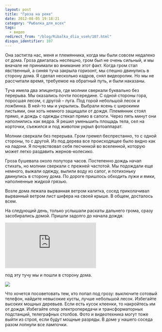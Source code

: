 ```yaml
---
layout: post
title: "Гроза на реке"
date: 2012-08-05 19:18:21
category: "Рыбалка_для_всех"
tags:
  - видео
redirect_from: "/blog/Ribalka_dlia_vseh/107.html"
disqus_identifier: 107
---
```

Она застигла нас, меня и племянника, когда мы были совсем недалеко от
дома. Гроза двигалась неспешно, гром был не очень сильный, и мы вначале
не принимали во внимание этот факт. Когда гром стал явственный, а синяя
туча закрыла горизонт, мы спешно двинулись в сторону дома. Я сделал
несколько кадров, снял видеоролик. Но мы не рассчитали время, требуемое
на обратный путь, и были наказаны.

Туча имела два эпицентра, где молнии сверкали буквально без перерыва. Мы
оказались почти посередине. С одной стороны гора, поросшая лесом, с
другой – луга. Под горой небольшой лесок и ложбинка. В ней-то мы и
укрылись. Выбрали ясень с широкими листьями, они хоть немного защищали
от дождя. Племянник стоял прямо, и дождь с одежды стекал прямо в сапоги.
Через пять минут они наполнились как ведра. Я решил уменьшить площадь
тела, сел на корточки, съежился и под животом укрыл фотоаппарат.

Молнии сверкали без перерыва. Гром гремел беспрестанно, то с одной
стороны, то с другой. Из под дерева все происходящее было видно как на
ладони. Я почувствовал себя песчинкой во вселенной, которую может легко
раздавить жернов-колесико.

Гроза бушевала около полутора часов. Постепенно дождь начал стихать, но
молнии сверкали с прежней частотой. Мы подождали еще немного, выжали
одежду, вылили воду из сапог, и потихоньку двинулись в сторону дома. По
дороге пришлось обходить лужи и ямки, наполненные жидкой грязью.

Возле дома лежала вырванная ветром калитка, сосед приколачивал вырванный
ветром лист шифера на своей крыше. В общем, досталось всем.

На следующий день, только услышали раскаты дальнего грома, сразу
засобирались домой. Пришли задолго до начала дождя.

<div class="video">
  <iframe src="https://www.youtube.com/embed/eG_fqjrnj3M" frameborder="0" allowfullscreen></iframe>
</div>

под эту тучу мы и пошли в сторону дома.

![](http://fishingguru.ru/uploads/images/00/00/01/2012/08/05/874c67.jpg)

Что хочется посоветовать тем, кто попал под грозу: выключите сотовый
телефон, найдите невысокие кусты, лучше небольшой лесок. Избегайте
высоких мощных деревьев. Если есть кусок клеенки, то накройтесь им от
дождя. Избегайте опор электропередачи и трансформаторных подстанций,
телеграфных столбов. Фото и видеотехника могут тоже выйти из строя, если
будут мощные разряды. В доме у нашего соседа разом лопнули все лампочки.
